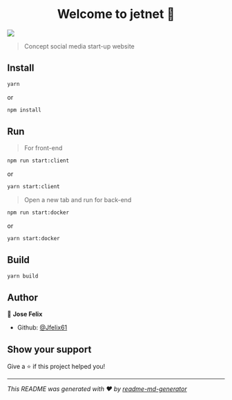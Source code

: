 <h1 align="center">Welcome to jetnet 👋</h1>
<p>
  <img src="https://img.shields.io/badge/version-1.0.0-blue.svg?cacheSeconds=2592000" />
</p>

> Concept social media start-up website

## Install

```sh
yarn
```

or

```sh
npm install
```

## Run

> For front-end

```sh
npm run start:client
```

or

```sh
yarn start:client
```

> Open a new tab and run for back-end

```sh
npm run start:docker
```

or

```sh
yarn start:docker
```

## Build

```sh
yarn build
```

## Author

👤 **Jose Felix**

- Github: [@Jfelix61](https://github.com/Jfelix61)

## Show your support

Give a ⭐️ if this project helped you!

---

_This README was generated with ❤️ by [readme-md-generator](https://github.com/kefranabg/readme-md-generator)_
